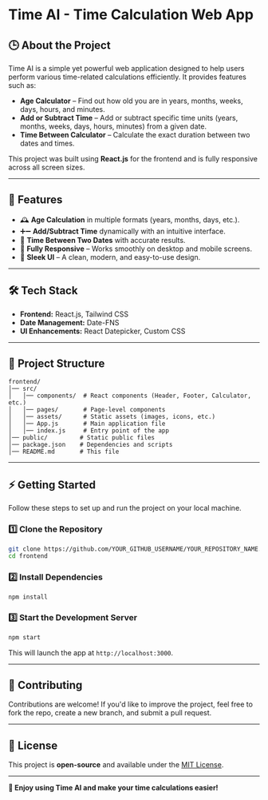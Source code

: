 # Time AI - Time Calculation Web App

## 🕒 About the Project
Time AI is a simple yet powerful web application designed to help users perform various time-related calculations efficiently. It provides features such as:

- **Age Calculator** – Find out how old you are in years, months, weeks, days, hours, and minutes.
- **Add or Subtract Time** – Add or subtract specific time units (years, months, weeks, days, hours, minutes) from a given date.
- **Time Between Calculator** – Calculate the exact duration between two dates and times.

This project was built using **React.js** for the frontend and is fully responsive across all screen sizes.

---

## 🚀 Features
- 🕰 **Age Calculation** in multiple formats (years, months, days, etc.).
- ➕➖ **Add/Subtract Time** dynamically with an intuitive interface.
- 📅 **Time Between Two Dates** with accurate results.
- 📱 **Fully Responsive** – Works smoothly on desktop and mobile screens.
- 🎨 **Sleek UI** – A clean, modern, and easy-to-use design.

---

## 🛠️ Tech Stack
- **Frontend:** React.js, Tailwind CSS
- **Date Management:** Date-FNS
- **UI Enhancements:** React Datepicker, Custom CSS

---

## 📂 Project Structure
```
frontend/
│── src/
│   │── components/  # React components (Header, Footer, Calculator, etc.)
│   │── pages/       # Page-level components
│   │── assets/      # Static assets (images, icons, etc.)
│   │── App.js       # Main application file
│   │── index.js     # Entry point of the app
│── public/         # Static public files
│── package.json    # Dependencies and scripts
│── README.md       # This file
```

---

## ⚡ Getting Started
Follow these steps to set up and run the project on your local machine.

### **1️⃣ Clone the Repository**
```sh
git clone https://github.com/YOUR_GITHUB_USERNAME/YOUR_REPOSITORY_NAME.git
cd frontend
```

### **2️⃣ Install Dependencies**
```sh
npm install
```

### **3️⃣ Start the Development Server**
```sh
npm start
```
This will launch the app at `http://localhost:3000`.

---


## 🤝 Contributing
Contributions are welcome! If you'd like to improve the project, feel free to fork the repo, create a new branch, and submit a pull request.

---

## 📝 License
This project is **open-source** and available under the [MIT License](LICENSE).

---

**🚀 Enjoy using Time AI and make your time calculations easier!**

